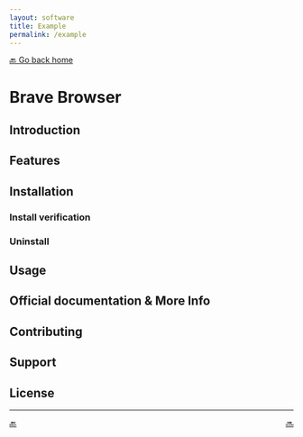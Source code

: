 ```yaml
---
layout: software
title: Example
permalink: /example
---
```


[🔙 Go back home](/OwlArchRepo/)

# Brave Browser

## Introduction

## Features

## Installation

### Install verification

### Uninstall

## Usage

## Official documentation & More Info

## Contributing

## Support

## License

---

<div style="display: flex; justify-content: space-between;">
  <a href="">🔙 </a>
  <a href="">🔜 </a>
</div>